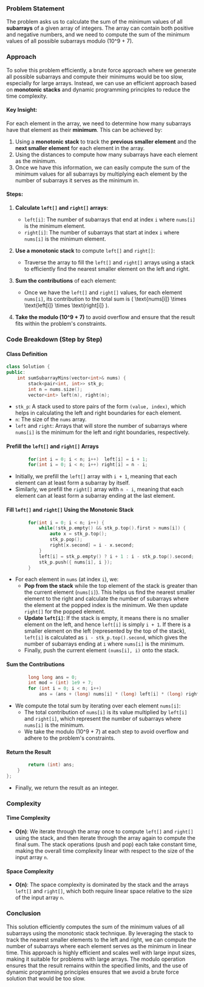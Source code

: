 ### Problem Statement

The problem asks us to calculate the sum of the minimum values of all **subarrays** of a given array of integers. The array can contain both positive and negative numbers, and we need to compute the sum of the minimum values of all possible subarrays modulo \(10^9 + 7\).

### Approach

To solve this problem efficiently, a brute force approach where we generate all possible subarrays and compute their minimums would be too slow, especially for large arrays. Instead, we can use an efficient approach based on **monotonic stacks** and dynamic programming principles to reduce the time complexity.

#### **Key Insight:**
For each element in the array, we need to determine how many subarrays have that element as their **minimum**. This can be achieved by:
1. Using a **monotonic stack** to track the **previous smaller element** and the **next smaller element** for each element in the array.
2. Using the distances to compute how many subarrays have each element as the minimum.
3. Once we have this information, we can easily compute the sum of the minimum values for all subarrays by multiplying each element by the number of subarrays it serves as the minimum in.

#### **Steps:**
1. **Calculate `left[]` and `right[]` arrays**:
   - `left[i]`: The number of subarrays that end at index `i` where `nums[i]` is the minimum element.
   - `right[i]`: The number of subarrays that start at index `i` where `nums[i]` is the minimum element.
   
2. **Use a monotonic stack** to compute `left[]` and `right[]`:
   - Traverse the array to fill the `left[]` and `right[]` arrays using a stack to efficiently find the nearest smaller element on the left and right.

3. **Sum the contributions** of each element:
   - Once we have the `left[]` and `right[]` values, for each element `nums[i]`, its contribution to the total sum is \( \text{nums[i]} \times \text{left[i]} \times \text{right[i]} \).

4. **Take the modulo \(10^9 + 7\)** to avoid overflow and ensure that the result fits within the problem's constraints.

### Code Breakdown (Step by Step)

#### **Class Definition**

```cpp
class Solution {
public:
    int sumSubarrayMins(vector<int>& nums) {
        stack<pair<int, int>> stk_p;
        int n = nums.size();
        vector<int> left(n), right(n);
```

- `stk_p`: A stack used to store pairs of the form `(value, index)`, which helps in calculating the left and right boundaries for each element.
- `n`: The size of the `nums` array.
- `left` and `right`: Arrays that will store the number of subarrays where `nums[i]` is the minimum for the left and right boundaries, respectively.

#### **Prefill the `left[]` and `right[]` Arrays**

```cpp
        for(int i = 0; i < n; i++)  left[i] = i + 1;
        for(int i = 0; i < n; i++) right[i] = n - i;
```
- Initially, we prefill the `left[]` array with `i + 1`, meaning that each element can at least form a subarray by itself.
- Similarly, we prefill the `right[]` array with `n - i`, meaning that each element can at least form a subarray ending at the last element.

#### **Fill `left[]` and `right[]` Using the Monotonic Stack**

```cpp
        for(int i = 0; i < n; i++) {
            while(!stk_p.empty() && stk_p.top().first > nums[i]) {
                auto x = stk_p.top();
                stk_p.pop();
                right[x.second] = i - x.second;
            }
            left[i] = stk_p.empty() ? i + 1 : i - stk_p.top().second;
            stk_p.push({ nums[i], i });
        }
```

- For each element in `nums` (at index `i`), we:
  - **Pop from the stack** while the top element of the stack is greater than the current element (`nums[i]`). This helps us find the nearest smaller element to the right and calculate the number of subarrays where the element at the popped index is the minimum. We then update `right[]` for the popped element.
  - **Update `left[i]`**: If the stack is empty, it means there is no smaller element on the left, and hence `left[i]` is simply `i + 1`. If there is a smaller element on the left (represented by the top of the stack), `left[i]` is calculated as `i - stk_p.top().second`, which gives the number of subarrays ending at `i` where `nums[i]` is the minimum.
  - Finally, push the current element `(nums[i], i)` onto the stack.

#### **Sum the Contributions**

```cpp
        long long ans = 0;
        int mod = (int) 1e9 + 7;
        for (int i = 0; i < n; i++)
            ans = (ans + (long) nums[i] * (long) left[i] * (long) right[i]) % mod;
```

- We compute the total sum by iterating over each element `nums[i]`:
  - The total contribution of `nums[i]` is its value multiplied by `left[i]` and `right[i]`, which represent the number of subarrays where `nums[i]` is the minimum.
  - We take the modulo \(10^9 + 7\) at each step to avoid overflow and adhere to the problem's constraints.

#### **Return the Result**

```cpp
        return (int) ans;
    }
};
```
- Finally, we return the result as an integer.

### Complexity

#### **Time Complexity**

- **O(n)**: We iterate through the array once to compute `left[]` and `right[]` using the stack, and then iterate through the array again to compute the final sum. The stack operations (push and pop) each take constant time, making the overall time complexity linear with respect to the size of the input array `n`.

#### **Space Complexity**

- **O(n)**: The space complexity is dominated by the stack and the arrays `left[]` and `right[]`, which both require linear space relative to the size of the input array `n`.

### Conclusion

This solution efficiently computes the sum of the minimum values of all subarrays using the monotonic stack technique. By leveraging the stack to track the nearest smaller elements to the left and right, we can compute the number of subarrays where each element serves as the minimum in linear time. This approach is highly efficient and scales well with large input sizes, making it suitable for problems with large arrays. The modulo operation ensures that the result remains within the specified limits, and the use of dynamic programming principles ensures that we avoid a brute force solution that would be too slow.